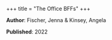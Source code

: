 +++
title = "The Office BFFs"
+++



**Author**: Fischer, Jenna & Kinsey, Angela

**Published**: 2022